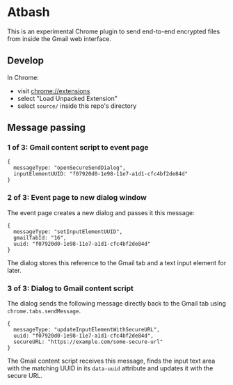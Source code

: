 # Atbash

This is an experimental Chrome plugin to send end-to-end encrypted files from
inside the Gmail web interface.

## Develop

In Chrome:

- visit [chrome://extensions](chrome://extensions)
- select "Load Unpacked Extension"
- select `source/` inside this repo's directory

## Message passing

### 1 of 3: Gmail content script to event page

```
{
  messageType: "openSecureSendDialog",
  inputElementUUID: "f07920d0-1e98-11e7-a1d1-cfc4bf2de84d"
}
```

### 2 of 3: Event page to new dialog window

The event page creates a new dialog and passes it this message:

```
{
  messageType: "setInputElementUUID",
  gmailTabId: "16",
  uuid: "f07920d0-1e98-11e7-a1d1-cfc4bf2de84d"
}
```

The dialog stores this reference to the Gmail tab and a text input element for later.

### 3 of 3: Dialog to Gmail content script

The dialog sends the following message directly back to the Gmail tab using
`chrome.tabs.sendMessage`.

```
{
  messageType: "updateInputElementWithSecureURL",
  uuid: "f07920d0-1e98-11e7-a1d1-cfc4bf2de84d",
  secureURL: "https://example.com/some-secure-url"
}
```

The Gmail content script receives this message, finds the input text area with
the matching UUID in its `data-uuid` attribute and updates it with the secure
URL.
